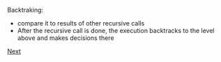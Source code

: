 
Backtraking:
- compare it to results of other recursive calls
- After the recursive call is done, the execution backtracks to the level above and makes decisions there

[Next](<Algorithms, Correctness and Efficiency (COMP5180)/10. Quicksort>)